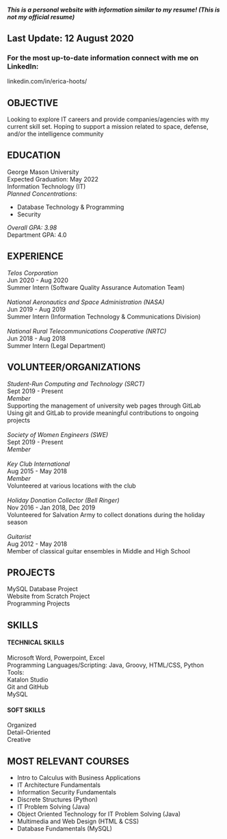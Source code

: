##### This is a personal website with information similar to my resume! (This is not my official resume)
## Last Update: 12 August 2020
### For the most up-to-date information connect with me on LinkedIn: 
linkedin.com/in/erica-hoots/

## OBJECTIVE
Looking to explore IT careers and provide companies/agencies with my current skill set. Hoping to support a mission related to space, defense, and/or the intelligence community
## EDUCATION
George Mason University<br> Expected Graduation: May 2022<br> Information Technology (IT)<br>
*Planned Concentrations*: 
+ Database Technology  & Programming
+ Security<br>

*Overall GPA: 3.98*<br> Department GPA: 4.0<br>

## EXPERIENCE
*Telos Corporation*<br> Jun 2020 - Aug 2020<br>
Summer Intern (Software Quality Assurance Automation Team)<br><br>
*National Aeronautics and Space Administration (NASA)*<br> Jun 2019 - Aug 2019<br>
Summer Intern (Information Technology & Communications Division)<br><br>
*National Rural Telecommunications Cooperative (NRTC)*<br> Jun 2018 - Aug 2018<br> Summer Intern (Legal Department)<br>
## VOLUNTEER/ORGANIZATIONS
*Student-Run Computing and Technology (SRCT)*<br> Sept 2019 - Present<br> *Member*<br> Supporting the management of university web pages through GitLab<br> Using git and GitLab to provide meaningful contributions to ongoing projects<br><br> *Society of Women Engineers (SWE)*<br> Sept 2019 - Present<br> *Member*<br><br> *Key Club International*<br> Aug 2015 - May 2018<br> *Member*<br> Volunteered at various locations with the club<br><br> *Holiday Donation Collector (Bell Ringer)*<br> Nov 2016 - Jan 2018, Dec 2019<br> Volunteered for Salvation Army to collect donations during the holiday season<br><br> *Guitarist*<br> Aug 2012 - May 2018<br> Member of classical guitar ensembles in Middle and High School<br>	
## PROJECTS
MySQL Database Project<br>
Website from Scratch Project<br>
Programming Projects<br>
## SKILLS
#### TECHNICAL SKILLS
Microsoft Word, Powerpoint, Excel<br> Programming Languages/Scripting: Java, Groovy, HTML/CSS, Python<br> Tools:<br>Katalon Studio<br>Git and GitHub<br>MySQL<br>
#### SOFT SKILLS
Organized<br> Detail-Oriented<br> Creative
## MOST RELEVANT COURSES
+ Intro to Calculus with Business Applications<br> 
+ IT Architecture Fundamentals<br>
+ Information Security Fundamentals<br> 
+ Discrete Structures (Python)<br>
+ IT Problem Solving (Java)<br>
+ Object Oriented Technology for IT Problem Solving (Java)<br>
+ Multimedia and Web Design (HTML & CSS)<br>
+ Database Fundamentals (MySQL)<br>








